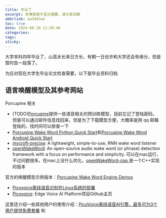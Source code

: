 ```yaml
---
title: 毕业了
excerpt: 本博客暂不显示摘要，请大家谅解
abbrlink: aa3d43ae
toc: true
date: 2024-06-10 11:50:46
categories:
tags:
sticky:
---
```


大学本科四年毕业了，山高水长来日方长，有朝一日也许和大学还会有缘分，但是暂时告一段落了。

为应对现在大学生毕业论文检查需要，以下是毕业资料归档

## 语言唤醒模型及其参考网站

Porcupine 相关

- (TODO)[Porcupine](https://console.picovoice.ai/login)提供一些语音相关的预训练模型，目前忘记了登陆密码，但是可以通过邮件信息找回来，但是为了下载模型方便，大概率是用 qq 邮箱登陆的，找时间可以排查一下
- [Porcupine Wake Word Python Quick Start](https://picovoice.ai/docs/quick-start/porcupine-python/)和[Porcupine Wake Word Android Quick Start](https://picovoice.ai/docs/quick-start/porcupine-android/)
- [mycroft-precise](https://github.com/MycroftAI/mycroft-precise): A lightweight, simple-to-use, RNN wake word listener
- [openWakeWord](https://github.com/dscripka/openWakeWord): An open-source audio wake word (or phrase) detection framework with a focus on performance and simplicity. 可以在mac运行，不过问题很多。在mac上没什么优化。[openWakeWord-cpp
](https://github.com/rhasspy/openWakeWord-cpp)是一个C++实现的版本

官方的唤醒模型示例版本：[Porcupine Wake Word Engine Demos](https://github.com/Picovoice/porcupine/tree/master/demo/python)


- [Picovoice离线语音识别在Linux系统的部署](https://blog.csdn.net/weixin_43633418/article/details/117336067)
- [Picovoice](https://github.com/Picovoice): Edge Voice AI Platform项目Github主页

这里还介绍一些其他用户的使用介绍：[PicoVoice离线语音AI引擎，最多可为3个用户提供免费套餐](https://cnx-software.cn/2021/12/15/picovoice-offline-voice-ai-engine/) 和

